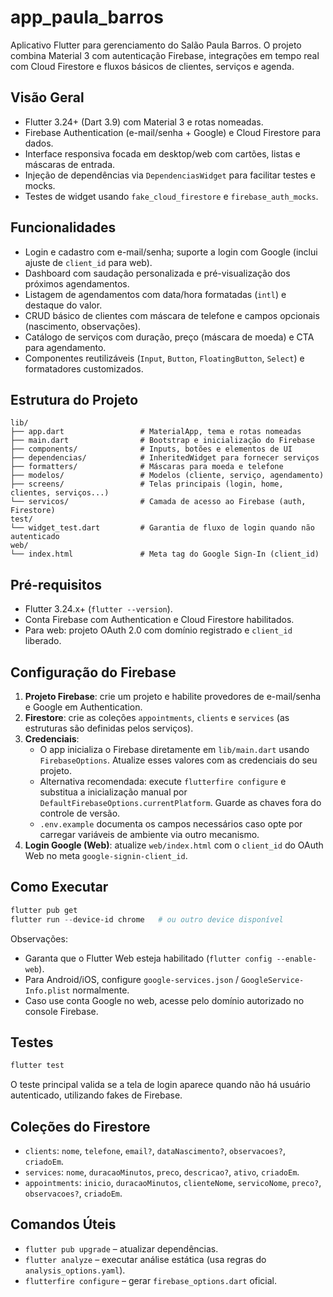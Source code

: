 # app_paula_barros

Aplicativo Flutter para gerenciamento do Salão Paula Barros. O projeto combina Material 3 com autenticação Firebase, integrações em tempo real com Cloud Firestore e fluxos básicos de clientes, serviços e agenda.

## Visão Geral

- Flutter 3.24+ (Dart 3.9) com Material 3 e rotas nomeadas.
- Firebase Authentication (e-mail/senha + Google) e Cloud Firestore para dados.
- Interface responsiva focada em desktop/web com cartões, listas e máscaras de entrada.
- Injeção de dependências via `DependenciasWidget` para facilitar testes e mocks.
- Testes de widget usando `fake_cloud_firestore` e `firebase_auth_mocks`.

## Funcionalidades

- Login e cadastro com e-mail/senha; suporte a login com Google (inclui ajuste de `client_id` para web).
- Dashboard com saudação personalizada e pré-visualização dos próximos agendamentos.
- Listagem de agendamentos com data/hora formatadas (`intl`) e destaque do valor.
- CRUD básico de clientes com máscara de telefone e campos opcionais (nascimento, observações).
- Catálogo de serviços com duração, preço (máscara de moeda) e CTA para agendamento.
- Componentes reutilizáveis (`Input`, `Button`, `FloatingButton`, `Select`) e formatadores customizados.

## Estrutura do Projeto

```
lib/
├── app.dart                 # MaterialApp, tema e rotas nomeadas
├── main.dart                # Bootstrap e inicialização do Firebase
├── components/              # Inputs, botões e elementos de UI
├── dependencias/            # InheritedWidget para fornecer serviços
├── formatters/              # Máscaras para moeda e telefone
├── modelos/                 # Modelos (cliente, serviço, agendamento)
├── screens/                 # Telas principais (login, home, clientes, serviços...)
└── servicos/                # Camada de acesso ao Firebase (auth, Firestore)
test/
└── widget_test.dart         # Garantia de fluxo de login quando não autenticado
web/
└── index.html               # Meta tag do Google Sign-In (client_id)
```

## Pré-requisitos

- Flutter 3.24.x+ (`flutter --version`).
- Conta Firebase com Authentication e Cloud Firestore habilitados.
- Para web: projeto OAuth 2.0 com domínio registrado e `client_id` liberado.

## Configuração do Firebase

1. **Projeto Firebase**: crie um projeto e habilite provedores de e-mail/senha e Google em Authentication.
2. **Firestore**: crie as coleções `appointments`, `clients` e `services` (as estruturas são definidas pelos serviços).
3. **Credenciais**:
   - O app inicializa o Firebase diretamente em `lib/main.dart` usando `FirebaseOptions`. Atualize esses valores com as credenciais do seu projeto.
   - Alternativa recomendada: execute `flutterfire configure` e substitua a inicialização manual por `DefaultFirebaseOptions.currentPlatform`. Guarde as chaves fora do controle de versão.
   - `.env.example` documenta os campos necessários caso opte por carregar variáveis de ambiente via outro mecanismo.
4. **Login Google (Web)**: atualize `web/index.html` com o `client_id` do OAuth Web no meta `google-signin-client_id`.

## Como Executar

```powershell
flutter pub get
flutter run --device-id chrome   # ou outro device disponível
```

Observações:

- Garanta que o Flutter Web esteja habilitado (`flutter config --enable-web`).
- Para Android/iOS, configure `google-services.json` / `GoogleService-Info.plist` normalmente.
- Caso use conta Google no web, acesse pelo domínio autorizado no console Firebase.

## Testes

```powershell
flutter test
```

O teste principal valida se a tela de login aparece quando não há usuário autenticado, utilizando fakes de Firebase.

## Coleções do Firestore

- `clients`: `nome`, `telefone`, `email?`, `dataNascimento?`, `observacoes?`, `criadoEm`.
- `services`: `nome`, `duracaoMinutos`, `preco`, `descricao?`, `ativo`, `criadoEm`.
- `appointments`: `inicio`, `duracaoMinutos`, `clienteNome`, `servicoNome`, `preco?`, `observacoes?`, `criadoEm`.

## Comandos Úteis

- `flutter pub upgrade` – atualizar dependências.
- `flutter analyze` – executar análise estática (usa regras do `analysis_options.yaml`).
- `flutterfire configure` – gerar `firebase_options.dart` oficial.